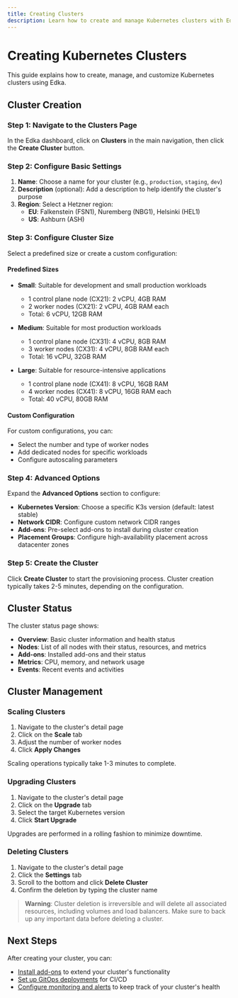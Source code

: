 ```yaml
---
title: Creating Clusters
description: Learn how to create and manage Kubernetes clusters with Edka
---
```


# Creating Kubernetes Clusters

This guide explains how to create, manage, and customize Kubernetes clusters using Edka.

## Cluster Creation

### Step 1: Navigate to the Clusters Page

In the Edka dashboard, click on **Clusters** in the main navigation, then click the **Create Cluster** button.

### Step 2: Configure Basic Settings

1. **Name**: Choose a name for your cluster (e.g., `production`, `staging`, `dev`)
2. **Description** (optional): Add a description to help identify the cluster's purpose
3. **Region**: Select a Hetzner region:
   - **EU**: Falkenstein (FSN1), Nuremberg (NBG1), Helsinki (HEL1)
   - **US**: Ashburn (ASH)

### Step 3: Configure Cluster Size

Select a predefined size or create a custom configuration:

#### Predefined Sizes

- **Small**: Suitable for development and small production workloads
  - 1 control plane node (CX21): 2 vCPU, 4GB RAM
  - 2 worker nodes (CX21): 2 vCPU, 4GB RAM each
  - Total: 6 vCPU, 12GB RAM

- **Medium**: Suitable for most production workloads
  - 1 control plane node (CX31): 4 vCPU, 8GB RAM
  - 3 worker nodes (CX31): 4 vCPU, 8GB RAM each
  - Total: 16 vCPU, 32GB RAM

- **Large**: Suitable for resource-intensive applications
  - 1 control plane node (CX41): 8 vCPU, 16GB RAM
  - 4 worker nodes (CX41): 8 vCPU, 16GB RAM each
  - Total: 40 vCPU, 80GB RAM

#### Custom Configuration

For custom configurations, you can:
- Select the number and type of worker nodes
- Add dedicated nodes for specific workloads
- Configure autoscaling parameters

### Step 4: Advanced Options

Expand the **Advanced Options** section to configure:

- **Kubernetes Version**: Choose a specific K3s version (default: latest stable)
- **Network CIDR**: Configure custom network CIDR ranges
- **Add-ons**: Pre-select add-ons to install during cluster creation
- **Placement Groups**: Configure high-availability placement across datacenter zones

### Step 5: Create the Cluster

Click **Create Cluster** to start the provisioning process. Cluster creation typically takes 2-5 minutes, depending on the configuration.

## Cluster Status

The cluster status page shows:

- **Overview**: Basic cluster information and health status
- **Nodes**: List of all nodes with their status, resources, and metrics
- **Add-ons**: Installed add-ons and their status
- **Metrics**: CPU, memory, and network usage
- **Events**: Recent events and activities

## Cluster Management

### Scaling Clusters

1. Navigate to the cluster's detail page
2. Click on the **Scale** tab
3. Adjust the number of worker nodes
4. Click **Apply Changes**

Scaling operations typically take 1-3 minutes to complete.

### Upgrading Clusters

1. Navigate to the cluster's detail page
2. Click on the **Upgrade** tab
3. Select the target Kubernetes version
4. Click **Start Upgrade**

Upgrades are performed in a rolling fashion to minimize downtime.

### Deleting Clusters

1. Navigate to the cluster's detail page
2. Click the **Settings** tab
3. Scroll to the bottom and click **Delete Cluster**
4. Confirm the deletion by typing the cluster name

> **Warning**: Cluster deletion is irreversible and will delete all associated resources, including volumes and load balancers. Make sure to back up any important data before deleting a cluster.

## Next Steps

After creating your cluster, you can:

- [Install add-ons](/platform-usage/add-ons/) to extend your cluster's functionality
- [Set up GitOps deployments](/platform-usage/gitops-deployments/) for CI/CD
- [Configure monitoring and alerts](/platform-usage/monitoring/) to keep track of your cluster's health 